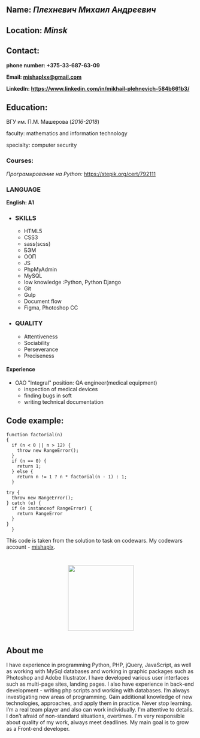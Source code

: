 ## Name: _Плехневич Михаил Андреевич_

## Location: _Minsk_

## Contact:

**phone number: +375-33-687-63-09**

**Email: mishaplxx@gmail.com**

**LinkedIn: https://www.linkedin.com/in/mikhail-plehnevich-584b661b3/**

## Education:

ВГУ им. П.М. Машерова (_2016-2018_)

faculty: mathematics and information technology

specialty: computer security

### Courses:

_Програмирование на Python:_ https://stepik.org/cert/792111

### LANGUAGE

**English: A1**

- ### SKILLS
  - HTML5
  - CSS3
  - sass(scss)
  - БЭМ
  - ООП
  - JS
  - PhpMyAdmin
  - MySQL
  - low knowledge :Python, Python Django
  - Git
  - Gulp
  - Document flow
  - Figma, Photoshop CC
- ### QUALITY
  - Attentiveness
  - Sociability
  - Perseverance
  - Preciseness

#### Experience

- ОАО "Integral" position: QA engineer(medical equipment)
  - inspection of medical devices
  - finding bugs in soft
  - writing technical documentation

## Code example:

```
function factorial(n)
{
  if (n < 0 || n > 12) {
    throw new RangeError();
  }
  if (n == 0) {
    return 1;
  } else {
    return n != 1 ? n * factorial(n - 1) : 1;
  }

try {
  throw new RangeError();
} catch (e) {
  if (e instanceof RangeError) {
    return RangeError
  }
}
  }
```

This code is taken from the solution to task on codewars. My codewars account - [mishaplx](https://www.codewars.com/users/mishaplx).

<div align="center" style="margin: 40px 0">
   <a href="https://github.com/mishaplx/github-profile-views-counter">
       <img width="175px" src="https://komarev.com/ghpvc/?username=mishaplx&color=DE002D">
   </a>
</div>

## About me

I have experience in programming Python, PHP, jQuery, JavaScript, as well as working with MySql databases and working in graphic packages such as Photoshop and Adobe Illustrator. I have developed various user interfaces such as multi-page sites, landing pages. I also have experience in back-end development - writing php scripts and working with databases. I’m always investigating new areas of programming. Gain additional knowledge of new technologies, approaches, and apply them in practice. Never stop learning. I’m a real team player and also can work individually. I'm attentive to details. I don’t afraid of non-standard situations, overtimes. I'm very responsible about quality of my work, always meet deadlines. My main goal is to grow as a Front-end developer.
